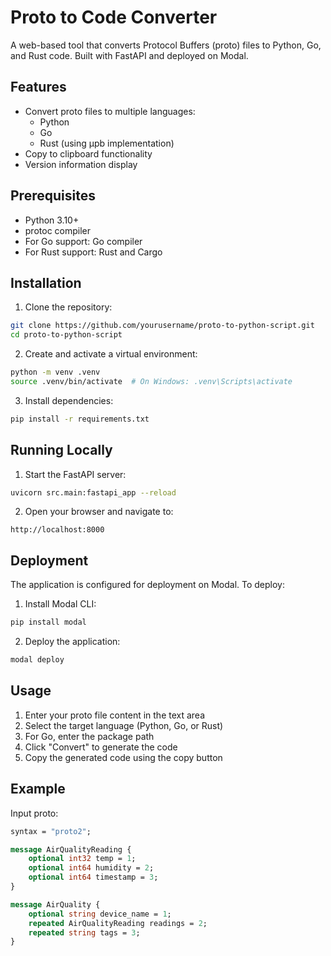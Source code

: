 # Proto to Code Converter

A web-based tool that converts Protocol Buffers (proto) files to Python, Go, and Rust code. Built with FastAPI and deployed on Modal.

## Features

- Convert proto files to multiple languages:
  - Python
  - Go
  - Rust (using μpb implementation)
- Copy to clipboard functionality
- Version information display

## Prerequisites

- Python 3.10+
- protoc compiler
- For Go support: Go compiler
- For Rust support: Rust and Cargo

## Installation

1. Clone the repository:
```bash
git clone https://github.com/yourusername/proto-to-python-script.git
cd proto-to-python-script
```

2. Create and activate a virtual environment:
```bash
python -m venv .venv
source .venv/bin/activate  # On Windows: .venv\Scripts\activate
```

3. Install dependencies:
```bash
pip install -r requirements.txt
```

## Running Locally

1. Start the FastAPI server:
```bash
uvicorn src.main:fastapi_app --reload
```

2. Open your browser and navigate to:
```
http://localhost:8000
```

## Deployment

The application is configured for deployment on Modal. To deploy:

1. Install Modal CLI:
```bash
pip install modal
```

2. Deploy the application:
```bash
modal deploy
```

## Usage

1. Enter your proto file content in the text area
2. Select the target language (Python, Go, or Rust)
3. For Go, enter the package path
4. Click "Convert" to generate the code
5. Copy the generated code using the copy button

## Example

Input proto:
```protobuf
syntax = "proto2";

message AirQualityReading {
    optional int32 temp = 1;
    optional int64 humidity = 2;
    optional int64 timestamp = 3;
}

message AirQuality {
    optional string device_name = 1;
    repeated AirQualityReading readings = 2;
    repeated string tags = 3;
}
```
